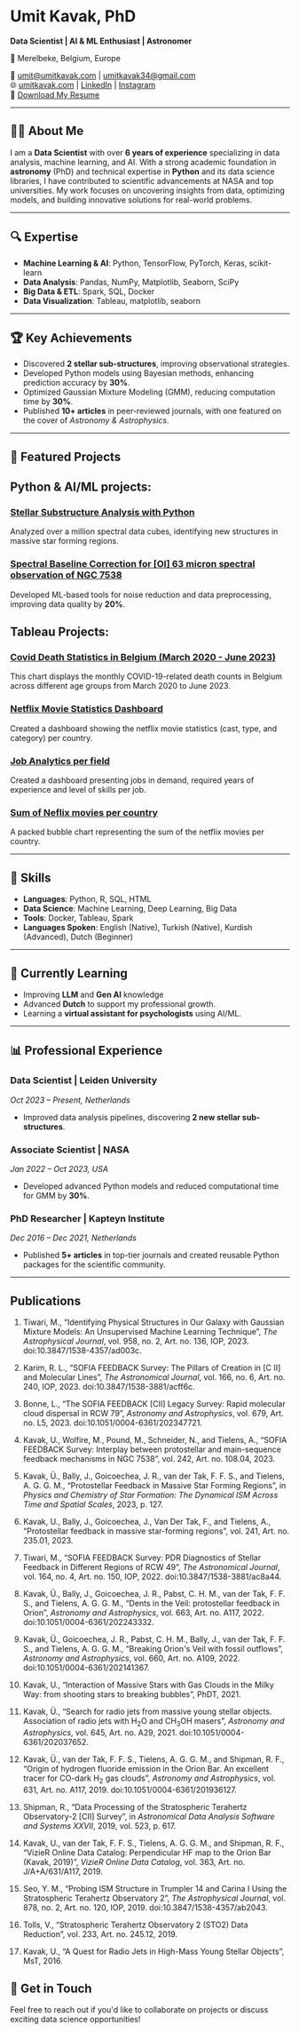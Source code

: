 # Umit Kavak, PhD  
**Data Scientist | AI & ML Enthusiast | Astronomer**  

📍 Merelbeke, Belgium, Europe

📧 [umit@umitkavak.com](mailto:umit@umitkavak.com) | [umitkavak34@gmail.com](mailto:umitkavak34@gmail.com)  
🌐 [umitkavak.com](https://umitkavak.com) | [LinkedIn](https://linkedin.com/in/umitkavak) | [Instagram](https://www.instagram.com/drumitkavak/)  <br>📄 [Download My Resume](./assets/resume/UmitKavakResume_18Nov2024_v2.pdf)



---

## 👨‍💻 About Me  

I am a **Data Scientist** with over **6 years of experience** specializing in data analysis, machine learning, and AI. With a strong academic foundation in **astronomy** (PhD) and technical expertise in **Python** and its data science libraries, I have contributed to scientific advancements at NASA and top universities. My work focuses on uncovering insights from data, optimizing models, and building innovative solutions for real-world problems.

---

## 🔍 Expertise  

- **Machine Learning & AI**: Python, TensorFlow, PyTorch, Keras, scikit-learn  
- **Data Analysis**: Pandas, NumPy, Matplotlib, Seaborn, SciPy  
- **Big Data & ETL**: Spark, SQL, Docker  
- **Data Visualization**: Tableau, matplotlib, seaborn  

---

## 🏆 Key Achievements  

- Discovered **2 stellar sub-structures**, improving observational strategies.  
- Developed Python models using Bayesian methods, enhancing prediction accuracy by **30%**.  
- Optimized Gaussian Mixture Modeling (GMM), reducing computation time by **30%**.  
- Published **10+ articles** in peer-reviewed journals, with one featured on the cover of *Astronomy & Astrophysics*.  

---

## 📂 Featured Projects  

## Python & AI/ML projects:

### [Stellar Substructure Analysis with Python](https://github.com/umitkavak?tab=repositories)  
Analyzed over a million spectral data cubes, identifying new structures in massive star forming regions.

### [Spectral Baseline Correction for [OI] 63 micron spectral observation of NGC 7538]([https://github.com/umitkavak/baseline-correction](https://github.com/umitkavak/datacube_baselinecorrection))  
Developed ML-based tools for noise reduction and data preprocessing, improving data quality by **20%**.


## Tableau Projects:

### [Covid Death Statistics in Belgium (March 2020 - June 2023)](https://public.tableau.com/views/MonthlyCOVID-19DeathsbyAgeGroupinBelgiumMarch2020-June2023/MonthDeathNumberinBelgiumDuetoCovid-19?:language=en-US&:sid=&:redirect=auth&:display_count=n&:origin=viz_share_link)
This chart displays the monthly COVID-19-related death counts in Belgium across different age groups from March 2020 to June 2023.

### [Netflix Movie Statistics Dashboard](https://public.tableau.com/views/NetflixMoviesStatistics/Dashboard1?:language=en-US&:sid=&:redirect=auth&:display_count=n&:origin=viz_share_link)
Created a dashboard showing the netflix movie statistics (cast, type, and category) per country. 

### [Job Analytics per field](https://public.tableau.com/views/JobAnalytics_17309042942120/JobAnalytics?:language=en-US&:sid=&:redirect=auth&:display_count=n&:origin=viz_share_link)
Created a dashboard presenting jobs in demand, required years of experience and level of skills per job. 

### [Sum of Neflix movies per country](https://public.tableau.com/views/NetflixSumofDurationbyCountry/Dashboard2?:language=en-US&:sid=&:redirect=auth&:display_count=n&:origin=viz_share_link)
A packed bubble chart representing the sum of the netflix movies per country.

---

## 🌟 Skills  

- **Languages**: Python, R, SQL, HTML  
- **Data Science**: Machine Learning, Deep Learning, Big Data  
- **Tools**: Docker, Tableau, Spark  
- **Languages Spoken**: English (Native), Turkish (Native), Kurdish (Advanced), Dutch (Beginner)  

---

## 🌱 Currently Learning  

- Improving **LLM** and **Gen AI**  knowledge 
- Advanced **Dutch** to support my professional growth.  
- Learning a **virtual assistant for psychologists** using AI/ML.  

---

## 📊 Professional Experience  

### Data Scientist | **Leiden University**  
*Oct 2023 – Present, Netherlands*  
- Improved data analysis pipelines, discovering **2 new stellar sub-structures**.

### Associate Scientist | **NASA**  
*Jan 2022 – Oct 2023, USA*  
- Developed advanced Python models and reduced computational time for GMM by **30%**.  

### PhD Researcher | **Kapteyn Institute**  
*Dec 2016 – Dec 2021, Netherlands*  
- Published **5+ articles** in top-tier journals and created reusable Python packages for the scientific community.  

---

## Publications

1. Tiwari, M., “Identifying Physical Structures in Our Galaxy with Gaussian Mixture Models: An Unsupervised Machine Learning Technique”, <i>The Astrophysical Journal</i>, vol. 958, no. 2, Art. no. 136, IOP, 2023. doi:10.3847/1538-4357/ad003c.

2. Karim, R. L., “SOFIA FEEDBACK Survey: The Pillars of Creation in [C II] and Molecular Lines”, <i>The Astronomical Journal</i>, vol. 166, no. 6, Art. no. 240, IOP, 2023. doi:10.3847/1538-3881/acff6c.

3. Bonne, L., “The SOFIA FEEDBACK [CII] Legacy Survey: Rapid molecular cloud dispersal in RCW 79”, <i>Astronomy and Astrophysics</i>, vol. 679, Art. no. L5, 2023. doi:10.1051/0004-6361/202347721.

4. Kavak, U., Wolfire, M., Pound, M., Schneider, N., and Tielens, A., “SOFIA FEEDBACK Survey: Interplay between protostellar and main-sequence feedback mechanisms in NGC 7538”, vol. 242, Art. no. 108.04, 2023.

5. Kavak, Ü., Bally, J., Goicoechea, J. R., van der Tak, F. F. S., and Tielens, A. G. G. M., “Protostellar Feedback in Massive Star Forming Regions”, in <i>Physics and Chemistry of Star Formation: The Dynamical ISM Across Time and Spatial Scales</i>, 2023, p. 127.

6. Kavak, U., Bally, J., Goicoechea, J., Van Der Tak, F., and Tielens, A., “Protostellar feedback in massive star-forming regions”, vol. 241, Art. no. 235.01, 2023.

7. Tiwari, M., “SOFIA FEEDBACK Survey: PDR Diagnostics of Stellar Feedback in Different Regions of RCW 49”, <i>The Astronomical Journal</i>, vol. 164, no. 4, Art. no. 150, IOP, 2022. doi:10.3847/1538-3881/ac8a44.

8. Kavak, Ü., Bally, J., Goicoechea, J. R., Pabst, C. H. M., van der Tak, F. F. S., and Tielens, A. G. G. M., “Dents in the Veil: protostellar feedback in Orion”, <i>Astronomy and Astrophysics</i>, vol. 663, Art. no. A117, 2022. doi:10.1051/0004-6361/202243332.

9. Kavak, Ü., Goicoechea, J. R., Pabst, C. H. M., Bally, J., van der Tak, F. F. S., and Tielens, A. G. G. M., “Breaking Orion's Veil with fossil outflows”, <i>Astronomy and Astrophysics</i>, vol. 660, Art. no. A109, 2022. doi:10.1051/0004-6361/202141367.

10. Kavak, U., “Interaction of Massive Stars with Gas Clouds in the Milky Way: from shooting stars to breaking bubbles”, PhDT, 2021.

11. Kavak, Ü., “Search for radio jets from massive young stellar objects. Association of radio jets with H<SUB>2</SUB>O and CH<SUB>3</SUB>OH masers”, <i>Astronomy and Astrophysics</i>, vol. 645, Art. no. A29, 2021. doi:10.1051/0004-6361/202037652.

12. Kavak, Ü., van der Tak, F. F. S., Tielens, A. G. G. M., and Shipman, R. F., “Origin of hydrogen fluoride emission in the Orion Bar. An excellent tracer for CO-dark H<SUB>2</SUB> gas clouds”, <i>Astronomy and Astrophysics</i>, vol. 631, Art. no. A117, 2019. doi:10.1051/0004-6361/201936127.

13. Shipman, R., “Data Processing of the Stratospheric Terahertz Observatory-2 [CII] Survey”, in <i>Astronomical Data Analysis Software and Systems XXVII</i>, 2019, vol. 523, p. 617.

14. Kavak, U., van der Tak, F. F. S., Tielens, A. G. G. M., and Shipman, R. F., “VizieR Online Data Catalog: Perpendicular HF map to the Orion Bar (Kavak, 2019)”, <i>VizieR Online Data Catalog</i>, vol. 363, Art. no. J/A+A/631/A117, 2019.

15. Seo, Y. M., “Probing ISM Structure in Trumpler 14 and Carina I Using the Stratospheric Terahertz Observatory 2”, <i>The Astrophysical Journal</i>, vol. 878, no. 2, Art. no. 120, IOP, 2019. doi:10.3847/1538-4357/ab2043.

16. Tolls, V., “Stratospheric Terahertz Observatory 2 (STO2) Data Reduction”, vol. 233, Art. no. 245.12, 2019.

17. Kavak, U., “A Quest for Radio Jets in High-Mass Young Stellar Objects”, MsT, 2016.

## 🔗 Get in Touch  

Feel free to reach out if you'd like to collaborate on projects or discuss exciting data science opportunities!

